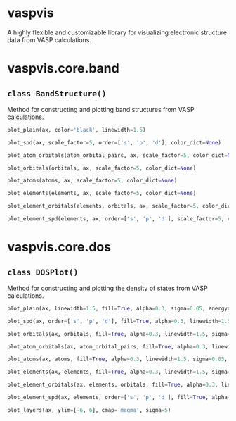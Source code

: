 # vaspvis
A highly flexible and customizable library for visualizing electronic structure data from VASP calculations.

# vaspvis.core.band

## `class BandStructure()`

Method for constructing and plotting band structures from VASP calculations.

```python
plot_plain(ax, color='black', linewidth=1.5)
```


```python
plot_spd(ax, scale_factor=5, order=['s', 'p', 'd'], color_dict=None)
```


```python
plot_atom_orbitals(atom_orbital_pairs, ax, scale_factor=5, color_dict=None)
```


```python
plot_orbitals(orbitals, ax, scale_factor=5, color_dict=None)
```


```python
plot_atoms(atoms, ax, scale_factor=5, color_dict=None)
```

```python
plot_elements(elements, ax, scale_factor=5, color_dict=None)

```

```python
plot_element_orbitals(elements, orbitals, ax, scale_factor=5, color_dict=None)

```

```python
plot_element_spd(elements, ax, order=['s', 'p', 'd'], scale_factor=5, color_dict=None)

```


# vaspvis.core.dos

## `class DOSPlot()`

Method for constructing and plotting the density of states from VASP calculations.

```python
plot_plain(ax, linewidth=1.5, fill=True, alpha=0.3, sigma=0.05, energyaxis='y')
```

```python
plot_spd(ax, order=['s', 'p', 'd'], fill=True, alpha=0.3, linewidth=1.5, sigma=0.05, energyaxis='y', color_dict=None)
```

```python
plot_orbitals(ax, orbitals, fill=True, alpha=0.3, linewidth=1.5, sigma=0.05, energyaxis='y', color_dict=None)
```

```python
plot_atom_orbitals(ax, atom_orbital_pairs, fill=True, alpha=0.3, linewidth=1.5, sigma=0.05, energyaxis='y', color_dict=None)
```

```python
plot_atoms(ax, atoms, fill=True, alpha=0.3, linewidth=1.5, sigma=0.05, energyaxis='y', color_dict=None)
```

```python
plot_elements(ax, elements, fill=True, alpha=0.3, linewidth=1.5, sigma=0.05, energyaxis='y', color_dict=None)
```

```python
plot_element_orbitals(ax, elements, orbitals, fill=True, alpha=0.3, linewidth=1.5, sigma=0.05, energyaxis='y', color_dict=None)
```

```python
plot_element_spd(ax, elements, order=['s', 'p', 'd'], fill=True, alpha=0.3, linewidth=1.5, sigma=0.05, energyaxis='y', color_dict=None)
```

```python
plot_layers(ax, ylim=[-6, 6], cmap='magma', sigma=5)
```









